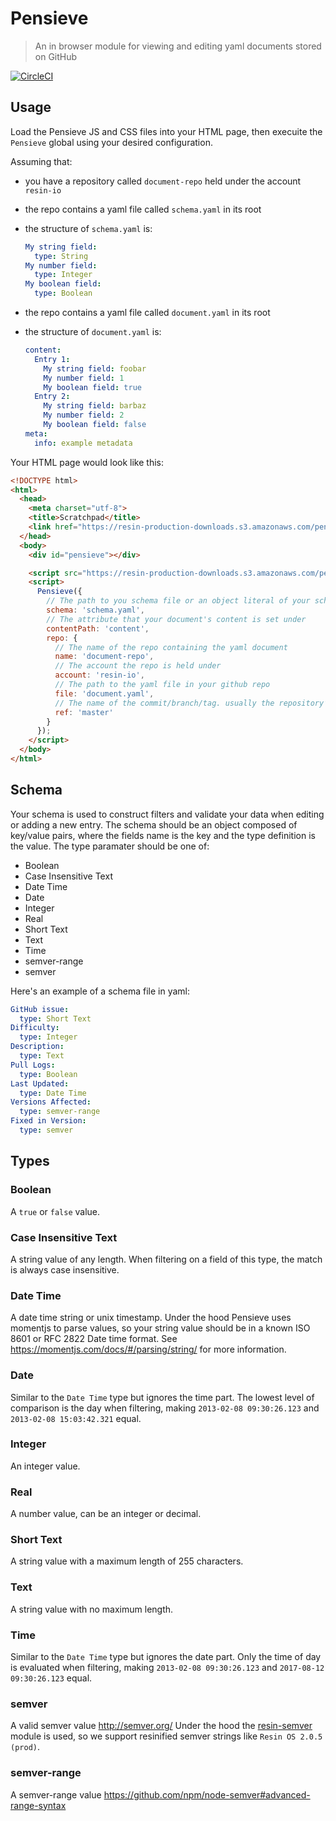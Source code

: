 Pensieve
========

> An in browser module for viewing and editing yaml documents stored on GitHub

[![CircleCI](https://circleci.com/gh/resin-io/pensieve/tree/master.svg?style=shield)](https://circleci.com/gh/resin-io/pensieve/tree/master)

Usage
-----

Load the Pensieve JS and CSS files into your HTML page, then execuite the `Pensieve` global using your desired configuration.

Assuming that:
- you have a repository called `document-repo` held under the account `resin-io`
- the repo contains a yaml file called `schema.yaml` in its root
- the structure of `schema.yaml` is:
  ```yaml
  My string field:
    type: String
  My number field:
    type: Integer
  My boolean field:
    type: Boolean
  ```

- the repo contains a yaml file called `document.yaml` in its root
- the structure of `document.yaml` is:
  ```yaml
  content:
    Entry 1:
      My string field: foobar
      My number field: 1
      My boolean field: true
    Entry 2:
      My string field: barbaz
      My number field: 2
      My boolean field: false
  meta:
    info: example metadata
  ```

Your HTML page would look like this:


``` html
<!DOCTYPE html>
<html>
  <head>
    <meta charset="utf-8">
    <title>Scratchpad</title>
    <link href="https://resin-production-downloads.s3.amazonaws.com/pensieve/latest/static/css/main.css" type="text/css" rel="stylesheet">
  </head>
  <body>
    <div id="pensieve"></div>

    <script src="https://resin-production-downloads.s3.amazonaws.com/pensieve/latest/static/js/main.js"></script>
    <script>
      Pensieve({
        // The path to you schema file or an object literal of your schema
        schema: 'schema.yaml',
        // The attribute that your document's content is set under
        contentPath: 'content',
        repo: {
          // The name of the repo containing the yaml document
          name: 'document-repo',
          // The account the repo is held under
          account: 'resin-io',
          // The path to the yaml file in your github repo
          file: 'document.yaml',
          // The name of the commit/branch/tag. usually the repository’s default branch (eg master)
          ref: 'master'
        }
      });
    </script>
  </body>
</html>
```

Schema
------

Your schema is used to construct filters and validate your data when editing or adding a new entry.
The schema should be an object composed of key/value pairs, where the fields name is the key and the type definition is the value.
The type paramater should be one of:
- Boolean
- Case Insensitive Text
- Date Time
- Date
- Integer
- Real
- Short Text
- Text
- Time
- semver-range
- semver

Here's an example of a schema file in yaml:

```yaml
GitHub issue:
  type: Short Text
Difficulty:
  type: Integer
Description:
  type: Text
Pull Logs:
  type: Boolean
Last Updated:
  type: Date Time
Versions Affected:
  type: semver-range
Fixed in Version:
  type: semver
```

Types
-----

### Boolean
A `true` or `false` value.

### Case Insensitive Text
A string value of any length. When filtering on a field of this type, the match is always case insensitive.

### Date Time
A date time string or unix timestamp. Under the hood Pensieve uses momentjs to parse values, so your string value should be in a known ISO 8601 or RFC 2822 Date time format.
See https://momentjs.com/docs/#/parsing/string/ for more information.

### Date
Similar to the `Date Time` type but ignores the time part. The lowest level of comparison is the day when filtering, making `2013-02-08 09:30:26.123` and `2013-02-08 15:03:42.321` equal.

### Integer
An integer value.

### Real
A number value, can be an integer or decimal.

### Short Text
A string value with a maximum length of 255 characters.

### Text
A string value with no maximum length.

### Time
Similar to the `Date Time` type but ignores the date part. Only the time of day is evaluated when filtering, making `2013-02-08 09:30:26.123` and `2017-08-12 09:30:26.123` equal.

### semver
A valid semver value http://semver.org/
Under the hood the [resin-semver](https://github.com/resin-io-modules/resin-semver) module is used, so we support resinified semver strings like `Resin OS 2.0.5 (prod)`.

### semver-range
A semver-range value https://github.com/npm/node-semver#advanced-range-syntax